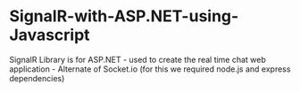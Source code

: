 # SignalR-with-ASP.NET-using-Javascript
SignalR Library is for ASP.NET  - used to create the real time chat web application - Alternate of Socket.io (for this we required node.js and express dependencies)
